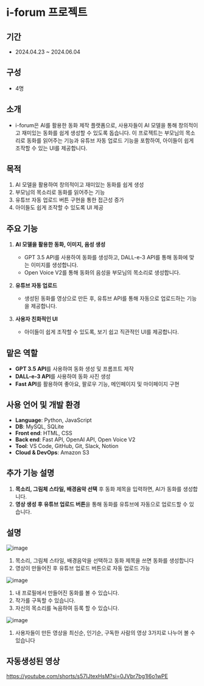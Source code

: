 # i-forum 프로젝트

## 기간
- 2024.04.23 ~ 2024.06.04

## 구성
- 4명

## 소개
- i-forum은 AI를 활용한 동화 제작 플랫폼으로, 사용자들이 AI 모델을 통해 창의적이고 재미있는 동화를 쉽게 생성할 수 있도록 돕습니다. 이 프로젝트는 부모님의 목소리로 동화를 읽어주는 기능과 유튜브 자동 업로드 기능을 포함하여, 아이들이 쉽게 조작할 수 있는 UI를 제공합니다.

## 목적
1. AI 모델을 활용하여 창의적이고 재미있는 동화를 쉽게 생성
2. 부모님의 목소리로 동화를 읽어주는 기능
3. 유튜브 자동 업로드 버튼 구현을 통한 접근성 증가
4. 아이들도 쉽게 조작할 수 있도록 UI 제공

## 주요 기능
1. **AI 모델을 활용한 동화, 이미지, 음성 생성**
   - GPT 3.5 API를 사용하여 동화를 생성하고, DALL-e-3 API를 통해 동화에 맞는 이미지를 생성합니다.
   - Open Voice V2를 통해 동화의 음성을 부모님의 목소리로 생성합니다.

2. **유튜브 자동 업로드**
   - 생성된 동화를 영상으로 만든 후, 유튜브 API를 통해 자동으로 업로드하는 기능을 제공합니다.

3. **사용자 친화적인 UI**
   - 아이들이 쉽게 조작할 수 있도록, 보기 쉽고 직관적인 UI를 제공합니다.

## 맡은 역할
- **GPT 3.5 API**를 사용하여 동화 생성 및 프롬프트 제작
- **DALL-e-3 API**를 사용하여 동화 사진 생성
- **Fast API**를 활용하여 좋아요, 팔로우 기능, 메인페이지 및 마이페이지 구현

## 사용 언어 및 개발 환경
- **Language**: Python, JavaScript
- **DB**: MySQL, SQLite
- **Front end**: HTML, CSS
- **Back end**: Fast API, OpenAI API, Open Voice V2
- **Tool**: VS Code, GitHub, Git, Slack, Notion
- **Cloud & DevOps**: Amazon S3

## 추가 기능 설명
1. **목소리, 그림체 스타일, 배경음악 선택** 후 동화 제목을 입력하면, AI가 동화를 생성합니다.
2. **영상 생성 후 유튜브 업로드 버튼**을 통해 동화를 유튜브에 자동으로 업로드할 수 있습니다.

## 설명
![image](https://github.com/user-attachments/assets/8c8c0d19-b7a7-4e29-9b6d-d0384f78bb2d)
1. 목소리, 그림체 스타일, 
배경음악을 선택하고
동화 제목을 쓰면 동화를 생성합니다
2. 영상이 만들어진 후 유튜브 업로드 버튼으로 자동 업로드 가능

![image](https://github.com/user-attachments/assets/0e5c93ab-09f8-46e4-9b0f-90d84246b5d6)
1. 내 프로필에서 
만들어진 동화를 볼 수 있습니다.
2. 작가를 구독할 수 있습니다.
3. 자신의 목소리를 녹음하여 
등록 할 수 있습니다.

![image](https://github.com/user-attachments/assets/32155d01-8fba-4a3a-aa04-8a53a323e35d)
1. 사용자들이  만든 영상을 최신순, 인기순, 구독한 사람의 영상 3가지로 나누어 볼 수 있습니다

## 자동생성된 영상
https://youtube.com/shorts/s57IJtexHsM?si=0JVbr7bg1I6o1wPE

